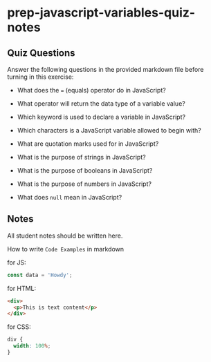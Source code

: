 # prep-javascript-variables-quiz-notes

## Quiz Questions

Answer the following questions in the provided markdown file before turning in this exercise:

- What does the `=` (equals) operator do in JavaScript?
<!-- is used as the assignment operator -->

- What operator will return the data type of a variable value?
<!-- a string -->
- Which keyword is used to declare a variable in JavaScript?
<!-- ver, let, or const -->
- Which characters is a JavaScript variable allowed to begin with?
<!-- with any letter, number, dash, or symbol-->
- What are quotation marks used for in JavaScript?
<!-- these are enclosed to quotation marks -->
- What is the purpose of strings in JavaScript?
<!-- used to represent text -->
- What is the purpose of booleans in JavaScript?
<!-- represents one of two values: True or False -->
- What is the purpose of numbers in JavaScript?
<!-- These are used to represent both integer and floating-point values -->
- What does `null` mean in JavaScript?
<!-- it is intentionally used to represent "no value" or : empty value" -->

## Notes

All student notes should be written here.

How to write `Code Examples` in markdown

for JS:

```javascript
const data = 'Howdy';
```

for HTML:

```html
<div>
  <p>This is text content</p>
</div>
```

for CSS:

```css
div {
  width: 100%;
}
```
